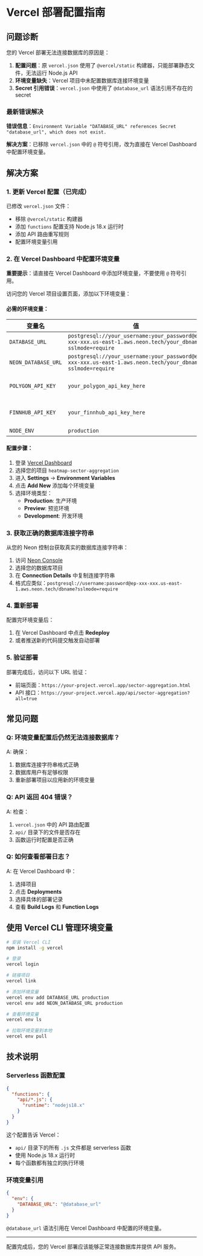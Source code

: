 # Vercel 部署配置指南

## 问题诊断

您的 Vercel 部署无法连接数据库的原因是：

1. **配置问题**：原 `vercel.json` 使用了 `@vercel/static` 构建器，只能部署静态文件，无法运行 Node.js API
2. **环境变量缺失**：Vercel 项目中未配置数据库连接环境变量
3. **Secret 引用错误**：`vercel.json` 中使用了 `@database_url` 语法引用不存在的 secret

### 最新错误解决

**错误信息**：`Environment Variable "DATABASE_URL" references Secret "database_url", which does not exist.`

**解决方案**：已移除 `vercel.json` 中的 `@` 符号引用，改为直接在 Vercel Dashboard 中配置环境变量。

## 解决方案

### 1. 更新 Vercel 配置（已完成）

已修改 `vercel.json` 文件：
- 移除 `@vercel/static` 构建器
- 添加 `functions` 配置支持 Node.js 18.x 运行时
- 添加 API 路由重写规则
- 配置环境变量引用

### 2. 在 Vercel Dashboard 中配置环境变量

**重要提示**：请直接在 Vercel Dashboard 中添加环境变量，不要使用 `@` 符号引用。

访问您的 Vercel 项目设置页面，添加以下环境变量：

#### 必需的环境变量：

| 变量名 | 值 | 环境 |
|--------|----|---------|
| `DATABASE_URL` | `postgresql://your_username:your_password@ep-xxx-xxx.us-east-1.aws.neon.tech/your_dbname?sslmode=require` | Production, Preview |
| `NEON_DATABASE_URL` | `postgresql://your_username:your_password@ep-xxx-xxx.us-east-1.aws.neon.tech/your_dbname?sslmode=require` | Production, Preview |
| `POLYGON_API_KEY` | `your_polygon_api_key_here` | Production, Preview (可选) |
| `FINNHUB_API_KEY` | `your_finnhub_api_key_here` | Production, Preview (可选) |
| `NODE_ENV` | `production` | Production |

#### 配置步骤：

1. 登录 [Vercel Dashboard](https://vercel.com/dashboard)
2. 选择您的项目 `heatmap-sector-aggregation`
3. 进入 **Settings** → **Environment Variables**
4. 点击 **Add New** 添加每个环境变量
5. 选择环境类型：
   - **Production**: 生产环境
   - **Preview**: 预览环境
   - **Development**: 开发环境

### 3. 获取正确的数据库连接字符串

从您的 Neon 控制台获取真实的数据库连接字符串：

1. 访问 [Neon Console](https://console.neon.tech/)
2. 选择您的数据库项目
3. 在 **Connection Details** 中复制连接字符串
4. 格式应类似：`postgresql://username:password@ep-xxx-xxx.us-east-1.aws.neon.tech/dbname?sslmode=require`

### 4. 重新部署

配置完环境变量后：

1. 在 Vercel Dashboard 中点击 **Redeploy**
2. 或者推送新的代码提交触发自动部署

### 5. 验证部署

部署完成后，访问以下 URL 验证：

- 前端页面：`https://your-project.vercel.app/sector-aggregation.html`
- API 接口：`https://your-project.vercel.app/api/sector-aggregation?all=true`

## 常见问题

### Q: 环境变量配置后仍然无法连接数据库？

A: 确保：
1. 数据库连接字符串格式正确
2. 数据库用户有足够权限
3. 重新部署项目以应用新的环境变量

### Q: API 返回 404 错误？

A: 检查：
1. `vercel.json` 中的 API 路由配置
2. `api/` 目录下的文件是否存在
3. 函数运行时配置是否正确

### Q: 如何查看部署日志？

A: 在 Vercel Dashboard 中：
1. 选择项目
2. 点击 **Deployments**
3. 选择具体的部署记录
4. 查看 **Build Logs** 和 **Function Logs**

## 使用 Vercel CLI 管理环境变量

```bash
# 安装 Vercel CLI
npm install -g vercel

# 登录
vercel login

# 链接项目
vercel link

# 添加环境变量
vercel env add DATABASE_URL production
vercel env add NEON_DATABASE_URL production

# 查看环境变量
vercel env ls

# 拉取环境变量到本地
vercel env pull
```

## 技术说明

### Serverless 函数配置

```json
{
  "functions": {
    "api/*.js": {
      "runtime": "nodejs18.x"
    }
  }
}
```

这个配置告诉 Vercel：
- `api/` 目录下的所有 `.js` 文件都是 serverless 函数
- 使用 Node.js 18.x 运行时
- 每个函数都有独立的执行环境

### 环境变量引用

```json
{
  "env": {
    "DATABASE_URL": "@database_url"
  }
}
```

`@database_url` 语法引用在 Vercel Dashboard 中配置的环境变量。

---

配置完成后，您的 Vercel 部署应该能够正常连接数据库并提供 API 服务。